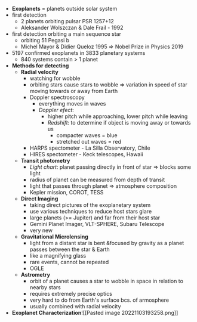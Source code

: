 - **Exoplanets** = planets outside solar system
- first detection
	- 2 planets orbiting pulsar PSR 1257+12
	- Aleksander Wolszczan & Dale Frail - 1992
- first detection orbiting a main sequence star
	- orbiting 51 Pegasi b
	- Michel Mayor & Didier Queloz 1995 => Nobel Prize in Physics 2019
- 5197 confirmed exoplanets in 3833 planetary systems
	- 840 systems contain > 1 planet
- **Methods for detecting**
	- **Radial velocity**
		- watching for wobble
		- orbiting stars cause stars to wobble => variation in speed of star moving towards or away from Earth
		- Doppler spectroscopy
			- everything moves in waves
			- *Doppler efect*: 
				- higher pitch while approaching, lower pitch while leaving 
				- *Redshift*: to determine if object is moving away or towards us
					- compacter waves = blue
					- stretched out waves = red
		- HARPS spectometer - La Silla Observatory, Chile
		- HIRES spectometer - Keck telescopes, Hawaii
	- **Transit photometry** 
		- *Light chart*: planet passing directly in front of star => blocks some light
		- radius of planet can be measured from depth of transit
		- light that passes through planet => atmosphere composition
		- Kepler mission, COROT, TESS
	- **Direct Imaging**
		- taking direct pictures of the exoplanetary system
		- use various techniques to reduce host stars glare
		- large planets (>= Jupiter) and far from their host star
		- Gemini Planet Imager, VLT-SPHERE, Subaru Telescope
		- very new
	- **Gravitational Microlensing**
		- light from a distant star is bent &focused by gravity as a planet passes between the star & Earth
		- like a magnifying glass
		- rare events, cannot be repeated
		- OGLE
	- **Astrometry** 
		- orbit of a planet causes a star to wobble in space in relation to nearby stars
		- requires extremely precise optics
		- very hard to do from Earth's surface bcs. of armosphere
		- usually combined with radial velocity
- **Exoplanet Characterization**![[Pasted image 20221103193258.png]]